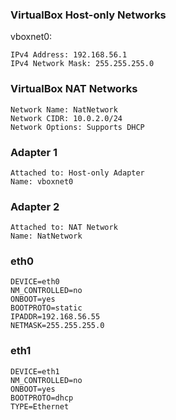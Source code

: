 ### VirtualBox Host-only Networks
vboxnet0:

```
IPv4 Address: 192.168.56.1
IPv4 Network Mask: 255.255.255.0
```

### VirtualBox NAT Networks

```
Network Name: NatNetwork
Network CIDR: 10.0.2.0/24
Network Options: Supports DHCP
```

### Adapter 1

```
Attached to: Host-only Adapter
Name: vboxnet0
```

### Adapter 2

```
Attached to: NAT Network
Name: NatNetwork
```

### eth0

```
DEVICE=eth0
NM_CONTROLLED=no
ONBOOT=yes
BOOTPROTO=static
IPADDR=192.168.56.55
NETMASK=255.255.255.0
```

### eth1

```
DEVICE=eth1
NM_CONTROLLED=no
ONBOOT=yes
BOOTPROTO=dhcp
TYPE=Ethernet
```

